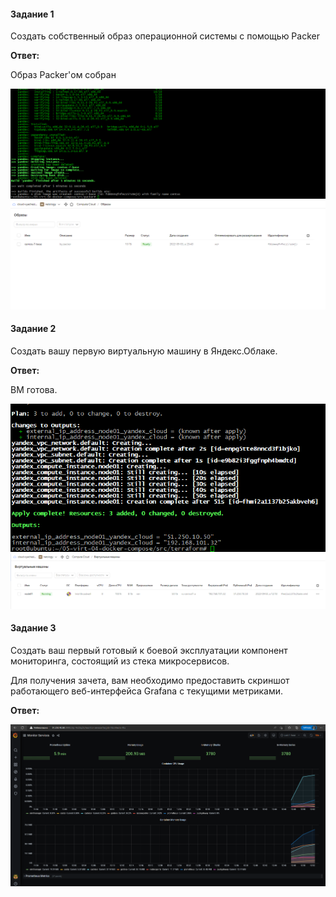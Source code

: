 #### Задание 1

Создать собственный образ операционной системы с помощью Packer

**Ответ:**

Образ Packer'ом собран

<img src="img\pic1.png">
<img src="img\pic2.png">

#### Задание 2

Создать вашу первую виртуальную машину в Яндекс.Облаке.

**Ответ:**

ВМ готова.

<img src="img\pic3.png">
<img src="img\pic4.png">

#### Задание 3

Создать ваш первый готовый к боевой эксплуатации компонент мониторинга, состоящий из стека микросервисов.

Для получения зачета, вам необходимо предоставить скриншот работающего веб-интерфейса Grafana с текущими метриками.

**Ответ:**

<img src="img\pic5.png">
